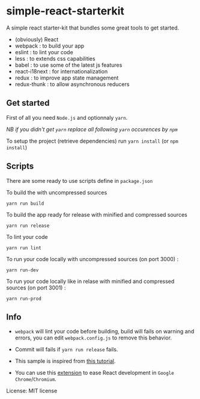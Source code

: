 # simple-react-starterkit
A simple react starter-kit that bundles some great tools to get started.

- (obviously) React
- webpack : to build your app
- eslint : to lint your code
- less : to extends css capabilities
- babel : to use some of the latest js features
- react-i18next : for internationalization
- redux  : to improve app state management
- redux-thunk : to allow asynchronous reducers

## Get started

First of all you need `Node.js` and optionnaly `yarn`. 

*NB if you didn't get `yarn` replace all following `yarn` occurences by `npm`*

To setup the project (retrieve dependencies) run `yarn install` (or `npm install`)

## Scripts

There are some ready to use scripts define in `package.json`

To build the with uncompressed sources

    yarn run build

To build the app ready for release with minified and compressed sources

    yarn run release

To lint your code

    yarn run lint

To run your code locally with uncompressed sources (on port 3000) :

    yarn run-dev

To run your code locally like in relase with minified and compressed sources (on port 3001) :

    yarn run-prod

## Info

- `webpack` will lint your code before building, build will fails on warning and errors, you can edit `webpack.config.js` to remove this behavior.

- Commit will fails if `yarn run release` fails.

- This sample is inspired from [this tutorial](https://code.visualstudio.com/docs/nodejs/reactjs-tutorial).

- You can use this [extension](https://chrome.google.com/webstore/detail/react-developer-tools/fmkadmapgofadopljbjfkapdkoienihi) to ease React development in `Google Chrome`/`Chromium`.

License: MIT license
